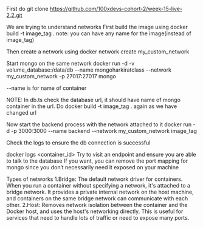 First do git clone https://github.com/100xdevs-cohort-2/week-15-live-2.2.git

We are trying to understand networks
First build the image using 
            docker build -t image_tag .
note: you can have any name for the image(instead of image_tag)

Then create a network using 
        docker network create my_custom_network

Start mongo on the same network 
docker run -d -v volume_database:/data/db --name mongoharkiratclass --network my_custom_network -p 27017:27017 mongo

--name is for name of container

NOTE:
In db.ts check the database url, it should have name of mongo container in the url. Do docker build -t image_tag . again as we have changed url


Now start the backend process with the network attached to it
docker run -d -p 3000:3000 --name backend --network my_custom_network image_tag


Check the logs to ensure the db connection is successful

docker logs <container_id>
Try to visit an endpoint and ensure you are able to talk to the database
If you want, you can remove the port mapping for mongo since you don’t necessarily need it exposed on your machine

Types of networks
1.Bridge: The default network driver for containers. When you run a container without specifying a network, it's attached to a bridge network. It provides a private internal network on the host machine, and containers on the same bridge network can communicate with each other.
2.Host: Removes network isolation between the container and the Docker host, and uses the host's networking directly. This is useful for services that need to handle lots of traffic or need to expose many ports.

